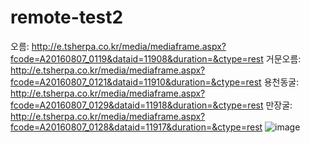 # remote-test2


오름: http://e.tsherpa.co.kr/media/mediaframe.aspx?fcode=A20160807_0119&dataid=11908&duration=&ctype=rest
거문오름: http://e.tsherpa.co.kr/media/mediaframe.aspx?fcode=A20160807_0121&dataid=11910&duration=&ctype=rest
용천동굴: 
http://e.tsherpa.co.kr/media/mediaframe.aspx?fcode=A20160807_0129&dataid=11918&duration=&ctype=rest
만장굴: http://e.tsherpa.co.kr/media/mediaframe.aspx?fcode=A20160807_0128&dataid=11917&duration=&ctype=rest
![image](https://user-images.githubusercontent.com/2328191/113382899-a027d880-93bd-11eb-9087-002d6fb389ef.png)

